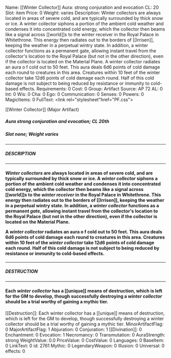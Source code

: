 Name: [[Winter Collector]]
Aura: strong conjuration and evocation
CL: 20
Slot: item
Price: 0
Weight: varies
Description: Winter collectors are always located in areas of severe cold, and are typically surrounded by thick snow or ice. A winter collector siphons a portion of the ambient cold weather and condenses it into concentrated cold energy, which the collector then beams like a signal across [[world]]s to the winter receiver in the Royal Palace in Whitethrone. This energy then radiates out to the borders of [[Irrisen]], keeping the weather in a perpetual wintry state. In addition, a winter collector functions as a permanent gate, allowing instant travel from the collector's location to the Royal Palace (but not in the other direction), even if the collector is located on the Material Plane. A winter collector radiates an aura o f cold out to 50 feet. This aura deals 6d6 points of cold damage each round to creatures in this area. Creatures within 10 feet of the winter collector take 12d6 points of cold damage each round. Half of this cold damage is not subject to being reduced by resistance or immunity to cold-based effects.
Requirements: 0
Cost: 0
Group: Artifact
Source: AP 72
AL: 0
Int: 0
Wis: 0
Cha: 0
Ego: 0
Communication: 0
Senses: 0
Powers: 0
MagicItems: 0
FullText: <link rel="stylesheet"href="PF.css"><div class="heading"><p class="alignleft">[[Winter Collector]] (Major Artifact)</p><div style="clear: both;"></div></div><div><h5><b>Aura </b>strong conjuration and evocation; <b>CL </b>20th</h5><h5><b>Slot </b>none; <b>Weight </b>varies</h5></div><hr/><div><h5><b>DESCRIPTION</b></h5></div><hr/><div><h4><p><i>Winter collectors</i> are always located in areas of severe cold, and are typically surrounded by thick snow or ice. A <i>winter collector</i> siphons a portion of the ambient cold weather and condenses it into concentrated cold energy, which the collector then beams like a signal across [[world]]s to the <i>winter receiver</i> in the Royal Palace in Whitethrone. This energy then radiates out to the borders of [[Irrisen]], keeping the weather in a perpetual wintry state. In addition, a <i>winter collector</i> functions as a permanent <i>gate</i>, allowing instant travel from the collector's location to the Royal Palace (but not in the other direction), even if the collector is located on the Material Plane. </p><p>A <i>winter collector</i> radiates an aura o f cold out to 50 feet. This aura deals 6d6 points of cold damage each round to creatures in this area. Creatures within 10 feet of the <i>winter collector</i> take 12d6 points of cold damage each round. Half of this cold damage is not subject to being reduced by resistance or immunity to cold-based effects.</p></h4></div><hr/><div><h5><b>DESTRUCTION</b></h5></div><hr/><div><h4><p>Each <i>winter collector</i> has a [[unique]] means of destruction, which is left for the GM to develop, though successfully destroying a <i>winter collector</i> should be a trial worthy of gaining a mythic tier.</p></h4></div>
[[Destruction]]: Each winter collector has a [[unique]] means of destruction, which is left for the GM to develop, though successfully destroying a winter collector should be a trial worthy of gaining a mythic tier.
MinorArtifactFlag: 0
MajorArtifactFlag: 1
Abjuration: 0
Conjuration: 1
[[Divination]]: 0
Enchantment: 0
Evocation: 1
Necromancy: 0
Transmutation: 0
AuraStrength: strong
WeightValue: 0.0
PriceValue: 0
CostValue: 0
Languages: 0
BaseItem: 0
LinkText: 0
id: 2761
Mythic: 0
LegendaryWeapon: 0
Illusion: 0
Universal: 0
effects: 0

